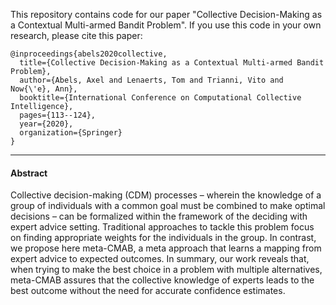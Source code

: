 This repository contains code for our paper "Collective Decision-Making as a Contextual Multi-armed Bandit Problem". If you use this code in your own research, please cite this paper:

```
@inproceedings{abels2020collective,
  title={Collective Decision-Making as a Contextual Multi-armed Bandit Problem},
  author={Abels, Axel and Lenaerts, Tom and Trianni, Vito and Now{\'e}, Ann},
  booktitle={International Conference on Computational Collective Intelligence},
  pages={113--124},
  year={2020},
  organization={Springer}
}
```


---------------------------------------
#### Abstract
Collective decision-making (CDM) processes – wherein the knowledge of a group of individuals with a common goal must be combined to make optimal decisions – can be formalized within the framework of the deciding with expert advice setting. Traditional approaches to tackle this problem focus on finding appropriate weights for the individuals in the group. In contrast, we propose here meta-CMAB, a meta approach that learns a mapping from expert advice to expected outcomes. In summary, our work reveals that, when trying to make the best choice in a problem with multiple alternatives, meta-CMAB assures that the collective knowledge of experts leads to the best outcome without the need for accurate confidence estimates.
